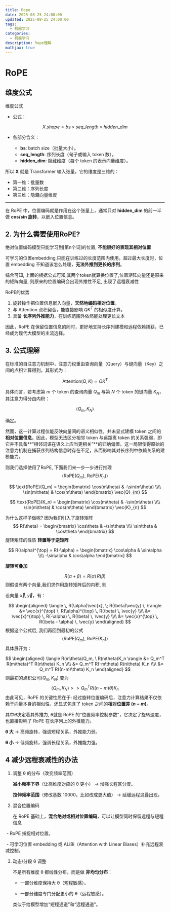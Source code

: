 ```yaml
---
title: Rope
date: 2025-08-25 24:00:00
updated: 2025-08-25 24:00:00
tags:
  - 机器学习
categories:
  - 机器学习
description: Rope理解
mathjax: true
---
```

# RoPE

##  维度公式

 维度公式

- 公式：

$$
X.shape = bs \times seq\_length \times hidden\_dim
$$

- 各部分含义：

    - **bs**: batch size（批量大小）。
    - **seq_length**: 序列长度（句子或输入 token 数）。
    - **hidden_dim**: 隐藏维度（每个 token 的表示向量维度）。

所以 **X** 就是 Transformer 输入张量，它的维度是三维的：

- 第一维：批量数  
- 第二维：序列长度  
- 第三维：隐藏向量维度  

---

在 RoPE 中，位置编码就是作用在这个张量上，通常只对 **hidden_dim** 的前一半做 **cos/sin 旋转**，以嵌入位置信息。

##  2. 为什么需要使用RoPE?

绝对位置编码模型只能学习到[第n个词]的位置, **不能很好的表现其相对位置**

可学习的位置embedding,只能在训练过的长度范围内使用。超过最大长度时，位置 embedding 不知道该怎么处理，**无法外推到更长的序列**。

综合可知, 上面的根据公式可知,其两个token就算换位置了,位置矩阵向量还是原来的矩阵向量, 则原来的位置编码会出现外推性不足, 出现了远程衰减性

RoPE的优势

1. 旋转操作把位置信息嵌入向量，**天然地编码相对位置**。
2. 与 Attention 点积契合，能直接影响 $QK^T$ 的相似度计算。
3. 具备 **长序列外推能力**，在训练范围外依然能处理更长文本

因此，RoPE 在保留位置信息的同时，更好地支持长序列建模和远程依赖捕获，已经成为现代大模型的主流选择。

##  3. 公式理解

在标准的自注意力机制中，注意力权重由查询向量（Query）与键向量（Key）之间的点积计算得到，其形式为：

$$
\text{Attention}(Q,K) \propto QK^T
$$

具体而言，若考虑第 $m$ 个 token 的查询向量 $Q_m$ 与第 $N$ 个 token 的键向量 $K_N$，其注意力得分由内积：

$$
\langle Q_m , K_N \rangle
$$

确定。

然而，这一计算过程仅能反映向量间的语义相似性，并未显式建模 token 之间的**相对位置信息**。因此，模型无法区分相邻 token 与远距离 token 的关系强弱，即它并不具备**“相邻词语在语义上应当更相关”**的归纳偏置。这一局限使得原始的注意力机制在捕获序列结构信息时存在不足，从而影响其对长序列中依赖关系的建模能力。

则我们选择使用了RoPE, 下面我们来一步一步进行推理
$$
\langle \text{RoPE}(Q_m), \ \text{RoPE}(K_n) \rangle
$$

$$
\text{RoPE}(Q_m) = 
\begin{bmatrix}
\cos(m\theta) & -\sin(m\theta) \\\\
\sin(m\theta) & \cos(m\theta)
\end{bmatrix}
\vec{Q}_{m}
$$

$$
\text{RoPE}(K_n) =
\begin{bmatrix}
\cos(m\theta) & -\sin(m\theta) \\\\
\sin(m\theta) & \cos(m\theta)
\end{bmatrix}
\vec{K}_{n}
$$

为什么这样子做呢? 因为我们引入了旋转矩阵
$$
R(\theta) =
\begin{bmatrix}
\cos\theta & -\sin\theta \\\\
\sin\theta & \cos\theta
\end{bmatrix}
$$
旋转矩阵的性质
**转置等于逆矩阵**

$$
R(\alpha)^{\top} = R(-\alpha) = 
\begin{bmatrix}
\cos\alpha & \sin\alpha \\\\
-\sin\alpha & \cos\alpha
\end{bmatrix}
$$

**旋转可叠加**

$$
R(\alpha + \beta) = R(\alpha) \, R(\beta)
$$
则假设有两个向量,我们求作用旋转矩阵后的内积, 则

设向量 $\vec{x}, \vec{y}$，有：

$$
\begin{aligned}
\langle \, R(\alpha)\vec{x}, \; R(\beta)\vec{y} \, \rangle
&= \vec{x}^{\top} \, R(\alpha)^{\top} \, R(\beta) \, \vec{y} \\\\
&= \vec{x}^{\top} \, R(-\alpha) \, R(\beta) \, \vec{y} \\\\
&= \vec{x}^{\top} \, R(\beta - \alpha) \, \vec{y}
\end{aligned}
$$
根据这个公式后, 我们再回到最初的公式
$$
\langle \text{RoPE}(Q_m), \ \text{RoPE}(K_n) \rangle
$$
具体展开为：

$$
\begin{aligned}
\langle R(m\theta)Q_m, \ R(n\theta)K_n \rangle
&= Q_m^T R(m\theta)^T R(n\theta) K_n \\\\
&= Q_m^T R(-m\theta) R(n\theta) K_n \\\\
&= Q_m^T R((n-m)\theta) K_n
\end{aligned}
$$
则最初的点积公司$\langle Q_m , K_N \rangle$ 变为 
$$
\langle Q_m , K_N \rangle >> Q_m^T R((n-m)\theta) K_n
$$
由此可见，RoPE 的关键性质在于: 经过旋转位置编码后，注意力计算结果不仅依赖于向量本身的相似性，还显式包含了 token 之间的**相对位置差 $(n-m)$**。  

其中$\theta$决定着其外推力, $\theta$就是 RoPE 的“位置频率控制参数”，它决定了旋转速度，也直接影响了 RoPE 在长序列上的外推能力。

**θ 大** → 高频旋转，强调短程关系，外推能力弱。

**θ 小** → 低频旋转，强调长程关系，外推能力强。

##  4 减少远程衰减性的办法

1. 调整 θ 的分布（改变频率范围）

    **减小频率下界**（让高维度对应的 θ 更小） → 增强长程区分度。

    **拉伸频率范围**（修改基数 10000，比如改成更大值） → 延缓远程混叠出现。

2. 混合位置编码

    在 RoPE 基础上，**混合绝对或相对位置编码**，可以让模型同时保留远程与短程信息

​	- RoPE 捕捉相对位置。

​	- 可学习位置 embedding 或 ALiBi（Attention with Linear Biases）补充远程衰减控制。

3. 动态/分段 θ 调整

    不是所有维度 θ 都线性分布，而是做 **非均匀分布**：

    - 一部分维度保持大 θ（短程敏感）。

    - 一部分维度专门分配更小的 θ（远程敏感）。

    类似于给模型增加“短程通道”和“远程通道”。
